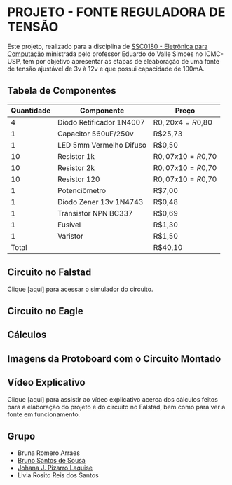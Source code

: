 # PROJETO - FONTE REGULADORA DE TENSÃO
Este projeto, realizado para a disciplina de [SSC0180 - Eletrônica para Computação](https://gitlab.com/simoesusp/disciplinas/-/tree/master/SSC0180-Eletronica-para-Computacao#passarinho-experto-a-prova-de-recupera%C3%A7%C3%A3o-ser%C3%A1-explicar-o-que-aconteceu) ministrada pelo professor Eduardo do Valle Simoes no ICMC-USP, tem por objetivo apresentar as etapas de eleaboração de uma fonte de tensão ajustável de 3v à 12v e que possui capacidade de 100mA.

## Tabela de Componentes

| Quantidade |        Componente        |         Preço        |
|------------|--------------------------|----------------------|
|      4     | Diodo Retificador 1N4007 |  R$0,20 x 4 = R$0,80 |
|      1     |    Capacitor 560uF/250v  |       R$25,73        |
|      1     |  LED 5mm Vermelho Difuso |        R$0,50        |
|     10     |       Resistor 1k        | R$0,07 x 10 = R$0,70 |
|     10     |       Resistor 2k        | R$0,07 x 10 = R$0,70 |
|     10     |       Resistor 120       | R$0,07 x 10 = R$0,70 |
|      1     |      Potenciômetro       |        R$7,00        |
|      1     |  Diodo Zener 13v 1N4743  |        R$0,48        |
|      1     |   Transistor NPN BC337   |        R$0,69        |
|      1     |          Fusível         |        R$1,30        |
|      1     |         Varistor         |        R$1,50        |
|   Total    |                          |       R$40,10        |

## Circuito no Falstad
Clique [aqui] para acessar o simulador do circuito.

## Circuito no Eagle

## Cálculos

## Imagens da Protoboard com o Circuito Montado

## Vídeo Explicativo
Clique [aqui] para assistir ao vídeo explicativo acerca dos cálculos feitos para a elaboração do projeto e do circuito no Falstad, bem como para ver a fonte em funcionamento.

## Grupo
  - Bruna Romero Arraes
  - [Bruno Santos de Sousa](https://github.com/brunox-sousa)
  - [Johana J. Pizarro Laquise](https://github.com/JohanaPizarroL)
  - Livia Rosito Reis dos Santos

